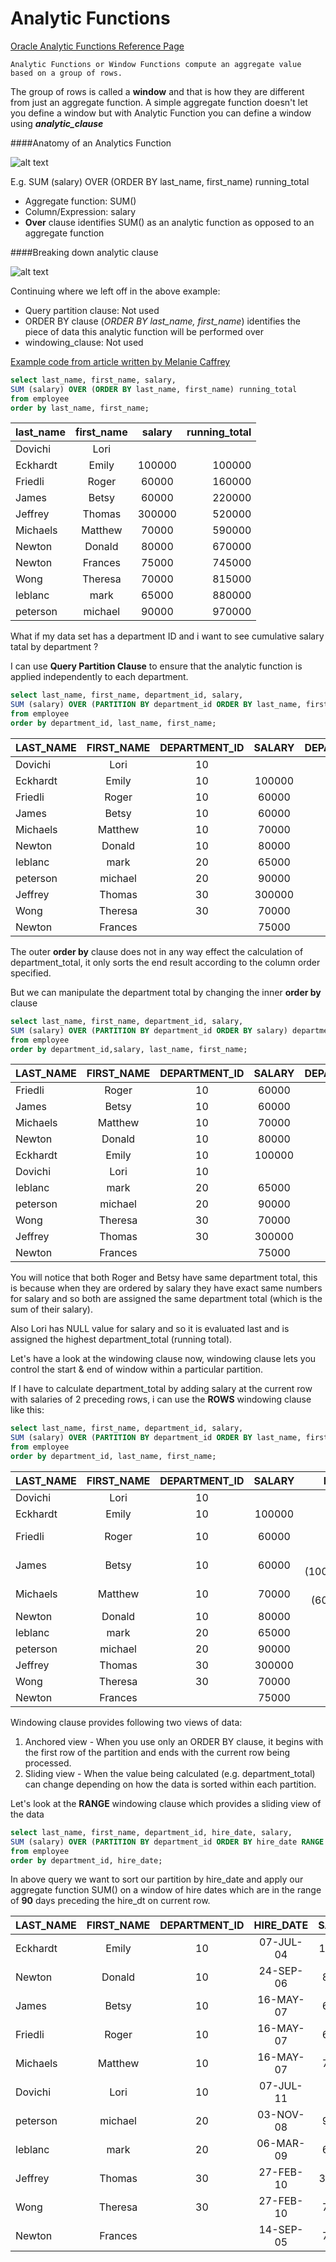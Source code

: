 # Analytic Functions
[Oracle Analytic Functions Reference Page](http://docs.oracle.com/cd/E11882_01/server.112/e41084/functions004.htm#SQLRF06174)
```
Analytic Functions or Window Functions compute an aggregate value based on a group of rows.
```
The group of rows is called a **window** and that is how they are different from just an aggregate function. A simple aggregate function doesn't let you define a window but with Analytic Function you can define a window using **_analytic_clause_**

####Anatomy of an Analytics Function

![alt text](http://docs.oracle.com/cd/E11882_01/server.112/e41084/img/analytic_function.gif "analytic function")

E.g. SUM (salary) OVER (ORDER BY last_name, first_name) running_total

* Aggregate function: SUM()
* Column/Expression: salary
* **Over** clause identifies SUM() as an analytic function as opposed to an aggregate function

####Breaking down analytic clause

![alt text](http://docs.oracle.com/cd/E11882_01/server.112/e41084/img/analytic_clause.gif "analytic clause")

Continuing where we left off in the above example:

* Query partition clause: Not used
* ORDER BY clause (_ORDER BY last_name, first_name_) identifies the piece of data this analytic function will be performed over
* windowing_clause: Not used

[Example code from article written by Melanie Caffrey](http://www.oracle.com/technetwork/issue-archive/2013/13-mar/o23sql-1906475.html)

```sql
select last_name, first_name, salary,
SUM (salary) OVER (ORDER BY last_name, first_name) running_total
from employee
order by last_name, first_name;
```
|last_name|first_name|salary|running_total|
|---------|:--------:|:----:|------------:|
|Dovichi|Lori| | |
|Eckhardt|Emily|100000|100000|
|Friedli|Roger|60000|160000|
|James|Betsy|60000|220000|
|Jeffrey|Thomas|300000|520000|
|Michaels|Matthew|70000|590000|
Newton|Donald|80000|670000|
Newton|Frances|75000|745000|
Wong|Theresa|70000|815000|
leblanc|mark|65000|880000|
peterson|michael|90000|970000|

What if my data set has a department ID and i want to see cumulative salary tatal by department ?

I can use **Query Partition Clause** to ensure that the analytic function is applied independently to each department.

```sql
select last_name, first_name, department_id, salary,
SUM (salary) OVER (PARTITION BY department_id ORDER BY last_name, first_name) department_total
from employee
order by department_id, last_name, first_name;
```
|LAST_NAME|FIRST_NAME|DEPARTMENT_ID|SALARY|DEPARTMENT_TOTAL|
|---------|:--------:|:-----------:|:----:|---------------:|
|Dovichi|Lori|10| | |
|Eckhardt|Emily|10|100000|100000|
|Friedli|Roger|10|60000|160000|
|James|Betsy|10|60000|220000|
|Michaels|Matthew|10|70000|290000|
Newton|Donald|10|80000|370000|
|leblanc|mark|20|65000|65000|
|peterson|michael|20|90000|155000|
|Jeffrey|Thomas|30|300000|300000|
|Wong|Theresa|30|70000|370000|
|Newton|Frances| |75000|75000|

The outer **order by** clause does not in any way effect the calculation of department_total, it only sorts the end result according to the column order specified.

But we can manipulate the department total by changing the inner **order by** clause
```sql
select last_name, first_name, department_id, salary,
SUM (salary) OVER (PARTITION BY department_id ORDER BY salary) department_total
from employee
order by department_id,salary, last_name, first_name;
```
|LAST_NAME|FIRST_NAME|DEPARTMENT_ID|SALARY|DEPARTMENT_TOTAL|
|---------|:--------:|:-----------:|:----:|---------------:|
|Friedli|Roger|10|60000|**120000**|
|James|Betsy|10|60000|**120000**|
|Michaels|Matthew|10|70000|190000|
|Newton|Donald|10|80000|270000|
|Eckhardt|Emily|10|100000|370000|
|Dovichi|Lori|10| |**370000**|
|leblanc|mark|20|65000|65000|
|peterson|michael|20|90000|155000|
|Wong|Theresa|30|70000|70000|
|Jeffrey|Thomas|30|300000|370000|
|Newton|Frances| |75000|75000|

You will notice that both Roger and Betsy have same department total, this is because when they are ordered by salary they have exact same numbers for salary and so both are assigned the same department total (which is the sum of their salary).

Also Lori has NULL value for salary and so it is evaluated last and is assigned the highest department_total (running total).

Let's have a look at the windowing clause now, windowing clause lets you control the start & end of window within a particular partition. 

If I have to calculate department_total by adding salary at the current row with salaries of 2 preceding rows, i can use the **ROWS** windowing clause like this:

```sql
select last_name, first_name, department_id, salary,
SUM (salary) OVER (PARTITION BY department_id ORDER BY last_name, first_name ROWS 2 PRECEDING) department_total
from employee
order by department_id, last_name, first_name;
  ```
  
|LAST_NAME|FIRST_NAME|DEPARTMENT_ID|SALARY|DEPARTMENT_TOTAL|
|---------|:--------:|:-----------:|:----:|---------------:|
|Dovichi|Lori|10| | |
|Eckhardt|Emily|10|100000|100000 (0+100000)|
|Friedli|Roger|10|60000|160000 (0+100000+60000)|
|James|Betsy|10|60000|220000 (100000+60000+60000)|
|Michaels|Matthew|10|70000|190000 (60000+60000+70000)|
|Newton|Donald|10|80000|210000|
|leblanc|mark|20|65000|65000|
|peterson|michael|20|90000|155000|
|Jeffrey|Thomas|30|300000|300000|
|Wong|Theresa|30|70000|370000|
|Newton|Frances| |75000|75000|

Windowing clause provides following two views of data:
1. Anchored view - When you use only an ORDER BY clause, it begins with the first row of the partition and ends with the current row being processed.
2. Sliding view - When the value being calculated (e.g. department_total) can change depending on how the data is sorted within each partition.

Let's look at the **RANGE** windowing clause which provides a sliding view of the data

```sql
select last_name, first_name, department_id, hire_date, salary,
SUM (salary) OVER (PARTITION BY department_id ORDER BY hire_date RANGE 90 PRECEDING) department_total
from employee
order by department_id, hire_date;
```

In above query we want to sort our partition by hire_date and apply our aggregate function SUM() on a window of hire dates which are in the range of **90** days preceding the hire_dt on current row.

|LAST_NAME|FIRST_NAME|DEPARTMENT_ID|HIRE_DATE|SALARY|DEPARTMENT_TOTAL|
|---------|:--------:|:-----------:|:-------:|:----:|---------------:|
|Eckhardt|Emily|10|07-JUL-04|100000|100000|
|Newton|Donald|10|24-SEP-06|80000|80000|
|James|Betsy|10|16-MAY-07|60000|190000|
|Friedli|Roger|10 |16-MAY-07|60000|190000|
|Michaels|Matthew|10 |16-MAY-07|70000|190000|
|Dovichi|Lori|10 |07-JUL-11| | |
|peterson|michael|20 |03-NOV-08|90000|90000|
|leblanc|mark|20 |06-MAR-09|65000|65000|
|Jeffrey|Thomas|30 |27-FEB-10|300000|300000|
|Wong|Theresa|30 |27-FEB-10|70000|370000|
|Newton|Frances| |14-SEP-05|75000|75000|


